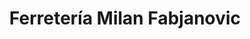---
title: "Ferretería Milan Fabjanovic"
url: /puerto-montt/ferreteria-milan-fabjanovic/
shop: hardware
---